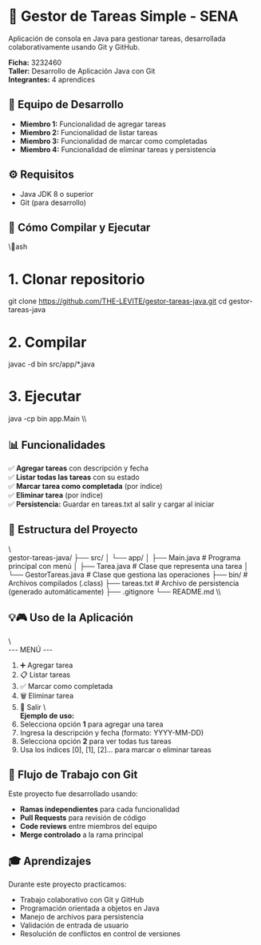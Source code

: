 ﻿# 📝 Gestor de Tareas Simple - SENA

Aplicación de consola en Java para gestionar tareas, desarrollada colaborativamente usando Git y GitHub.

**Ficha:** 3232460  
**Taller:** Desarrollo de Aplicación Java con Git  
**Integrantes:** 4 aprendices

## 👥 Equipo de Desarrollo

- **Miembro 1:** Funcionalidad de agregar tareas
- **Miembro 2:** Funcionalidad de listar tareas
- **Miembro 3:** Funcionalidad de marcar como completadas
- **Miembro 4:** Funcionalidad de eliminar tareas y persistencia

## ⚙️ Requisitos

- Java JDK 8 o superior
- Git (para desarrollo)

## 🚀 Cómo Compilar y Ejecutar

\\\ash
# 1. Clonar repositorio
git clone https://github.com/THE-LEVITE/gestor-tareas-java.git
cd gestor-tareas-java
# 2. Compilar
javac -d bin src/app/*.java

# 3. Ejecutar
java -cp bin app.Main
\\\

## 📊 Funcionalidades

✅ **Agregar tareas** con descripción y fecha  
✅ **Listar todas las tareas** con su estado  
✅ **Marcar tarea como completada** (por índice)  
✅ **Eliminar tarea** (por índice)  
✅ **Persistencia:** Guardar en tareas.txt al salir y cargar al iniciar

## 📁 Estructura del Proyecto

\\\
gestor-tareas-java/
├── src/
│   └── app/
│       ├── Main.java           # Programa principal con menú
│       ├── Tarea.java          # Clase que representa una tarea
│       └── GestorTareas.java   # Clase que gestiona las operaciones
├── bin/                        # Archivos compilados (.class)
├── tareas.txt                  # Archivo de persistencia (generado automáticamente)
├── .gitignore
└── README.md
\\\

## 💡🎮 Uso de la Aplicación

\\\
--- MENÚ ---
1. ➕ Agregar tarea
2. 📋 Listar tareas
3. ✅ Marcar como completada
4. 🗑️ Eliminar tarea
5. 🚪 Salir
\\\
**Ejemplo de uso:**
1. Selecciona opción **1** para agregar una tarea
2. Ingresa la descripción y fecha (formato: YYYY-MM-DD)
3. Selecciona opción **2** para ver todas tus tareas
4. Usa los índices [0], [1], [2]... para marcar o eliminar tareas

## 🔄 Flujo de Trabajo con Git

Este proyecto fue desarrollado usando:
- **Ramas independientes** para cada funcionalidad
- **Pull Requests** para revisión de código
- **Code reviews** entre miembros del equipo
- **Merge controlado** a la rama principal

## 🎓 Aprendizajes

Durante este proyecto practicamos:
- Trabajo colaborativo con Git y GitHub
- Programación orientada a objetos en Java
- Manejo de archivos para persistencia
- Validación de entrada de usuario
- Resolución de conflictos en control de versiones

